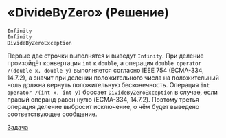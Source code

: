 # «DivideByZero» (Решение)

```
Infinity
Infinity
DivideByZeroException
```

Первые две строчки выполнятся и выведут `Infinity`. При деление произойдёт конвертация `int` к `double`, а операция `double operator /(double x, double y)` выполняется согласно IEEE 754 (ECMA-334, 14.7.2), а значит при делении положительного числа на положительный ноль должна вернуть положительную бесконечность.
Операция `int operator /(int x, int y)` бросает `DivideByZeroException` в случае, если правый операнд равен нулю (ECMA-334, 14.7.2). Поэтому третья операция деление выбросит исключение, о чём будет выведено соответствующее сообщение.

[Задача](./DivideByZero-Q.md)